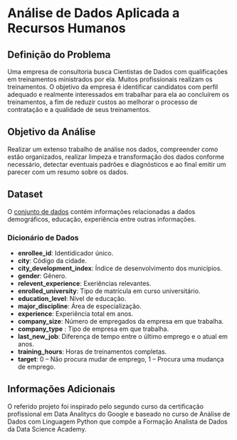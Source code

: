 # Análise de Dados Aplicada a Recursos Humanos
 
## Definição do Problema
Uma empresa de consultoria busca Cientistas de Dados com qualificações em treinamentos ministrados por ela. Muitos profissionais realizam os treinamentos. O objetivo da empresa é identificar candidatos com perfil adequado e realmente interessados em trabalhar para ela ao concluírem os treinamentos, a fim de reduzir custos ao melhorar o processo de contratação e a qualidade de seus treinamentos. 

## Objetivo da Análise
Realizar um extenso trabalho de análise nos dados, compreender como estão organizados, realizar limpeza e transformação dos dados conforme necessário, detectar eventuais padrões e diagnósticos e ao final emitir um parecer com um resumo sobre os dados.

## Dataset
O [conjunto de dados](https://www.kaggle.com/datasets/arashnic/hr-analytics-job-change-of-data-scientists) contém informações relacionadas a dados demográficos, educação, experiência entre outras informações.

### Dicionário de Dados
- **enrollee_id**: Identidicador único.
- **city**: Código da cidade.
- **city_development_index**: Índice de desenvolvimento dos municípios.
- **gender**: Gênero.
- **relevent_experience**: Exeriências relevantes.
- **enrolled_university**: Tipo de matrícula em curso universitário.
- **education_level**: Nível de educação.
- **major_discipline**: Área de especialização.
- **experience**: Experiência total em anos.
- **company_size**: Número de empregados da empresa em que trabalha.
- **company_type** : Tipo de empresa em que trabalha.
- **last_new_job**: Diferença de tempo entre o último emprego e o atual em anos.
- **training_hours**: Horas de treinamentos completas.
- **target**: 0 – Não procura mudar de emprego, 1 – Procura uma mudança de emprego.

## Informações Adicionais
O referido projeto foi inspirado pelo segundo curso da certificação profissional em Data Analitycs do Google e baseado no curso de Análise de Dados com Linguagem Python que compôe a Formação Analista de Dados da Data Science Academy.
